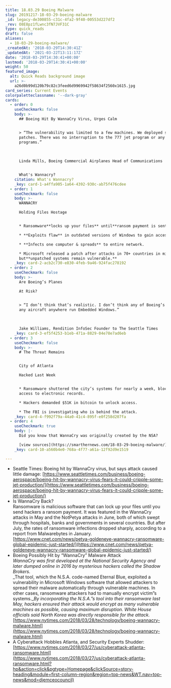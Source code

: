 ```yaml
---
title: 18.03.29 Boeing Malware
slug: 20191217-18-03-29-boeing-malware
_id: legacy-de300855-c31c-4fa2-9f40-00553d227df2
_rev: O8E8pz1fLwnc3fN7JVF31C
type: quick_reads
draft: false
aliases:
  - 18-03-29-boeing-malware/
_createdAt: '2018-03-29T14:30:41Z'
_updatedAt: '2021-03-22T13:11:17Z'
date: '2018-03-29T14:30:41+00:00'
lastmod: '2018-03-29T14:30:41+00:00'
weight: 50
featured_image:
  alt: Quick Reads background image
  url: >-
    a26d0b99d120b79c82c3feed6d9969942f58634f2560x1615.jpg
card_series: Current Events
colorpaletteclassname: '--dark-gray'
cards:
  - order: 0
    useCheckmark: false
    body: >-
      ## Boeing Hit By WannaCry Virus, Urges Calm


      > “The vulnerability was limited to a few machines. We deployed software
      patches. There was no interruption to the 777 jet program or any of our
      programs.”  
        
        
        
      Linda Mills, Boeing Commercial Airplanes Head of Communications


      What's Wannacry?
    citation: What's Wannacry?
    _key: card-1-a4ffa905-1a64-4392-930c-ab75f476cdee
  - order: 1
    useCheckmark: false
    body: >-
      WANNACRY  

      Holding Files Hostage


      * Ransomware**locks up your files** until**ransom payment is sent**.

      * **Exploits flaw** in outdated versions of Windows to gain access.

      * **Infects one computer & spreads** to entire network.

      * Microsoft released a patch after attacks in 70+ countries in mid-2017,
      but**unpatched systems remain vulnerable.**
    _key: card-2-acb2c730-e830-4feb-9a46-924fac278192
  - order: 2
    useCheckmark: false
    body: >-
      Are Boeing’s Planes  

      At Risk?


      > “I don’t think that’s realistic. I don’t think any of Boeing’s planes or
      any aircraft anywhere run Embedded Windows.”  
        
        
        
      Jake Williams, Rendition InfoSec Founder to The Seattle Times
    _key: card-3-ef5f4253-b1eb-471a-8829-04e78e7ad6eb
  - order: 3
    useCheckmark: false
    body: >-
      # The Threat Remains


      City of Atlanta  

      Hacked Last Week


      * Ransomware shuttered the city’s systems for nearly a week, blocking
      access to electronic records.

      * Hackers demanded $51K in bitcoin to unlock access.

      * The FBI is investigating who is behind the attack.
    _key: card-4-f992f79a-44a0-41c4-895f-e0f258d207fa
  - order: 4
    useCheckmark: true
    body: |-
      Did you know that WannaCry was originally created by the NSA?

      [view sources](https://smarthernews.com/18-03-29-boeing-malware/)
    _key: card-10-a560b4e0-768a-4f77-a61a-12f92d9e1519

---
```

* Seattle Times: Boeing hit by WannaCry virus, but says attack caused little damage: [https://www.seattletimes.com/business/boeing-aerospace/boeing-hit-by-wannacry-virus-fears-it-could-cripple-some-jet-production/](https://www.seattletimes.com/business/boeing-aerospace/boeing-hit-by-wannacry-virus-fears-it-could-cripple-some-jet-production/)
* Is WannaCry Back?  
Ransomware is malicious software that can lock up your files until you send hackers a ransom payment. It was featured in the WannaCry attacks in May and the NotPetya attacks in June, both of which swept through hospitals, banks and governments in several countries. But after July, the rates of ransomware infections dropped sharply, according to a report from Malwarebytes in January. [https://www.cnet.com/news/petya-goldeneye-wannacry-ransomware-global-epidemic-just-started/](https://www.cnet.com/news/petya-goldeneye-wannacry-ransomware-global-epidemic-just-started/)
* Boeing Possibly Hit by “WannaCry” Malware Attack  
_WannaCry was first developed at the National Security Agency and later dumped online in 2016 by mysterious hackers called the Shadow Brokers._  
_That tool, which the N.S.A. code-named Eternal Blue, exploited a vulnerability in Microsoft Windows software that allowed attackers to spread their malware automatically through vulnerable machines. In other cases, ransomware attackers had to manually encrypt victim”s systems.__By incorporating the N.S.A.”s tool into their ransomware last May, hackers ensured their attack would encrypt as many vulnerable machines as possible, causing maximum disruption. White House officials said North Korea was directly responsible for the attack._  
[https://www.nytimes.com/2018/03/28/technology/boeing-wannacry-malware.html](https://www.nytimes.com/2018/03/28/technology/boeing-wannacry-malware.html)
* A Cyberattack Hobbles Atlanta, and Security Experts Shudder:  
[https://www.nytimes.com/2018/03/27/us/cyberattack-atlanta-ransomware.html](https://www.nytimes.com/2018/03/27/us/cyberattack-atlanta-ransomware.html?hp&action=click&pgtype=Homepage&clickSource=story-heading&module=first-column-region&region=top-news&WT.nav=top-news&mod=djemceocouncil)